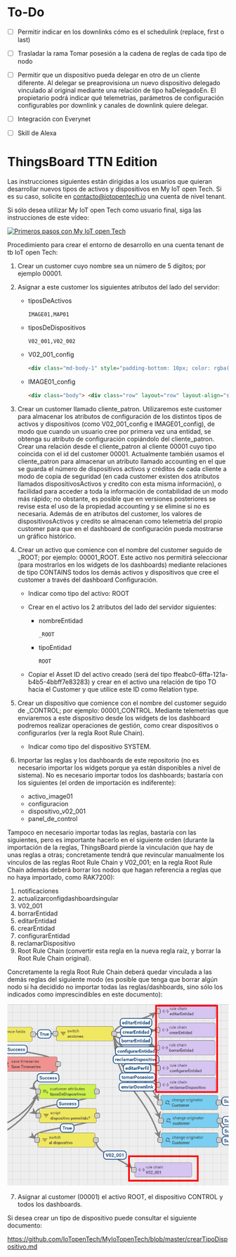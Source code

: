 # To-Do
- [ ] Permitir indicar en los downlinks cómo es el schedulink (replace, first o last)
- [ ] Trasladar la rama Tomar posesión a la cadena de reglas de cada tipo de nodo
- [ ] Permitir que un dispositivo pueda delegar en otro de un cliente diferente. Al delegar se preaprovisiona un nuevo dispositivo delegado vinculado al original mediante una relación de tipo haDelegadoEn. El propietario podrá indicar qué telemetrías, parámetros de configuración configurables por downlink y canales de downlink quiere delegar.
- [ ] Integración con Everynet
- [ ] Skill de Alexa


# ThingsBoard TTN Edition

Las instrucciones siguientes están dirigidas a los usuarios que quieran desarrollar nuevos tipos de activos y dispositivos en My IoT open Tech. Si es su caso, solicite en contacto@iotopentech.io una cuenta de nivel tenant.

Si sólo desea utilizar My IoT open Tech como usuario final, siga las instrucciones de este vídeo:

[![Primeros pasos con My IoT open Tech](http://img.youtube.com/vi/PtA9cxz3UNI/0.jpg)](http://www.youtube.com/watch?v=PtA9cxz3UNI)

Procedimiento para crear el entorno de desarrollo en una cuenta tenant de tb IoT open Tech:

1. Crear un customer cuyo nombre sea un número de 5 dígitos; por ejemplo 00001.
2. Asignar a este customer los siguientes atributos del lado del servidor:
    * tiposDeActivos

        ```
        IMAGE01,MAP01
        ```
    
   * tiposDeDispositivos

        ```
        V02_001,V02_002
        ```
    
   * V02_001_config

        ```html
        <div class="md-body-1" style="padding-bottom: 10px; color: rgba(0,0,0,0.57);">Geocercado</div><div class="body"> <div class="row" layout="row" layout-align="start center"> <div class="md-whiteframe-1dp" flex layout="column" style="padding-left: 5px; margin-bottom: 3px;"> <div class="row" layout="row"> <md-input-container flex class="md-block"> <label>Pol&iacute;gono del geocercado en formato [[lat1,lon1],[lat2,lon2], ... ,[latN,lonN]]</label> <input type="text" size="30" pattern="^\[(\[([-+]?)([\d]{1,2})(((\.)(\d+)(,)))(\s*)(([-+]?)([\d]{1,3})((\.)(\d+))?)\],){2,}(\[([-+]?)([\d]{1,2})(((\.)(\d+)(,)))(\s*)(([-+]?)([\d]{1,3})((\.)(\d+))?)\]){1}\]$" maxlength="1500" ng-model="vm.configuracion.__geocercado"> </md-input-container> </div> </div> </div></div><div class="md-body-1" style="padding-bottom: 10px; color: rgba(0,0,0,0.57);">Alarmas</div><div class="body"> <div class="row" layout="row" layout-align="start center"> <div class="md-whiteframe-1dp" flex layout="column" style="padding-left: 5px; margin-bottom: 3px;"> <div flex layout="column"> <label class="checkbox-label">Activar alarma de geocercado</label> <md-checkbox ng-model="vm.configuracion.__alarmas.geocercado.enable" style="margin-bottom: 10px;">{{(vm.configuracion.__alarmas.geocercado.enable ? "value.true" : "value.false") | translate}}</md-checkbox> </div> <div class="row" layout="row"> <md-input-container class="md-block" style="min-width: 100px;"> <label>Disparar al </label> <md-select ng-disabled="!vm.configuracion.__alarmas.geocercado.enable" ng-required="vm.configuracion.__alarmas.geocercado.enable" name="geocercadoTrigger" ng-model="vm.configuracion.__alarmas.geocercado.trigger"> <md-option value="entrar"> entrar </md-option> <md-option value="salir"> salir </md-option> </md-select> <div ng-messages="editEntityForm.cambioDeEstadoTrigger.$error"> <div ng-message="required">Este dato es obligatorio. </div> </div> </md-input-container> <sustituir-notificaciones class="ng-scope">geocercado</sustituir-notificaciones> </div> </div> </div></div><div class="body"> <div class="row" layout="row" layout-align="start center"> <div class="md-whiteframe-1dp" flex layout="column" style="padding-left: 5px; margin-bottom: 3px;"><div flex layout="column"> <label class="checkbox-label">Activar alarma de nivel bajo de batería</label> <md-checkbox ng-model="vm.configuracion.__alarmas.nivelDeBateria.enable" style="margin-bottom: 10px;">{{(vm.configuracion.__alarmas.nivelDeBateria.enable ? "value.true" : "value.false") | translate}}</md-checkbox> </div> <div class="row" layout="row"> <md-input-container flex class="md-block"> <label>Umbral (V)</label> <input type="decimal" size="10" ng-disabled="!vm.configuracion.__alarmas.nivelDeBateria.enable " ng-model="vm.configuracion.__alarmas.nivelDeBateria.umbralBateria" ng-required="vm.configuracion.__alarmas.nivelDeBateria.enable"> </md-input-container> <sustituir-notificaciones class="ng-scope">nivelDeBateria</sustituir-notificaciones> </div> </div> </div></div><div class="body"> <div class="row" layout="row" layout-align="start center"> <div class="md-whiteframe-1dp" flex layout="column" style="padding-left: 5px; margin-bottom: 3px;"> <div flex layout="column"> <label class="checkbox-label">Activar alarma de inactividad</label> <md-checkbox ng-model="vm.configuracion.__alarmas.inactividad.enable" style="margin-bottom: 10px;">{{(vm.configuracion.__alarmas.inactividad.enable ? "value.true" : "value.false") | translate}}</md-checkbox> </div> <div class="row" layout="row"> <md-input-container flex class="md-block"> <label>Umbral en segundos</label> <input type="number" size="10" ng-disabled="!vm.configuracion.__alarmas.inactividad.enable " ng-model="vm.configuracion.__alarmas.inactividad.umbralInactividad" ng-required="vm.configuracion.__alarmas.inactividad.enable"> </md-input-container> <sustituir-notificaciones class="ng-scope">inactividad</sustituir-notificaciones> </div> </div> </div></div>
        ```
   * IMAGE01_config

        ```html
        <div class="body"> <div class="row" layout="row" layout-align="start center"> <div class="md-whiteframe-1dp" flex layout="column" style="padding-left: 5px; margin-bottom: 3px;"> <div class="row" layout="row"> <md-input-container flex class="md-block"> <label>URL imagen fondo</label> <input type="string" size="50" ng-model="vm.configuracion.__urlImagenFondo" ng-required="true"> </md-input-container> </div> </div> </div> </div>
        ```
    
3. Crear un customer llamado cliente_patron. Utilizaremos este customer para almacenar los atributos de configuración de los distintos tipos de activos y dispositivos (como V02_001_config e IMAGE01_config), de modo que cuando un usuario cree por primera vez una entidad, se obtenga su atributo de configuración copiándolo del cliente_patron. Crear una relación desde el cliente_patron al cliente 00001 cuyo tipo coincida con el id del customer 00001. Actualmente también usamos el cliente_patron para almacenar un atributo llamado accounting en el que se guarda el número de dispositivos activos y créditos de cada cliente a modo de copia de seguridad (en cada customer existen dos atributos llamados dispositivosActivos y credito con esta misma información), o facilidad para acceder a toda la información de contabilidad de un modo más rápido; no obstante, es posible que en versiones posteriores se revise esta el uso de la propiedad accounting y se elimine si no es necesaria. Además de en atributos del customer, los valores de dispositivosActivos y credito se almacenan como telemetría del propio customer para que en el dashboard de configuración pueda mostrarse un gráfico histórico.
4. Crear un activo que comience con el nombre del customer seguido de \_ROOT; por ejemplo: 00001\_ROOT. Este activo nos permitirá seleccionar (para mostrarlos en los widgets de los dashboards) mediante relaciones de tipo CONTAINS todos los demás activos y dispositivos que cree el customer a través del dashboard Configuración.
    * Indicar como tipo del activo: ROOT
    * Crear en el activo los 2 atributos del lado del servidor siguientes:    
        * nombreEntidad
      
            ```
            _ROOT
            ```       
    
        * tipoEntidad
    
            ```
            ROOT
            ```
    
    * Copiar el Asset ID del activo creado (será del tipo ffeabc0-6ffa-121a-b4b5-4bbff7e83283) y crear en el activo una relación de tipo TO hacia el Customer y que utilice este ID como Relation type.
      
5. Crear un dispositivo que comience con el nombre del customer seguido de \_CONTROL; por ejemplo: 00001\_CONTROL. Mediante telemetrías que enviaremos a este dispositivo desde los widgets de los dashboard podremos realizar operaciones de gestión, como crear dispositivos o configurarlos (ver la regla Root Rule Chain).
    * Indicar como tipo del dispositivo SYSTEM.
6. Importar las reglas y los dashboards de este repositorio (no es necesario importar los widgets porque ya están disponibles a nivel de sistema). No es necesario importar todos los dashboards; bastaría con los siguientes (el orden de importación es indiferente):
    * activo_image01
	* configuracion
	* dispositivo_v02_001
	* panel_de_control

Tampoco en necesario importar todas las reglas, bastaría con las siguientes, pero es importante hacerlo en el siguiente orden (durante la importación de la reglas, ThingsBoard pierde la vinculación que hay de unas reglas a otras; concretamente tendrá que revincular manualmente los vínculos de las reglas Root Rule Chain y V02_001; en la regla Root Rule Chain además deberá borrar los nodos que hagan referencia a reglas que no haya importado, como RAK7200):

  1. notificaciones
  2. actualizarconfigdashboardsingular
  3. V02_001
  4. borrarEntidad
  5. editarEntidad
  6. crearEntidad
  7. configurarEntidad
  8. reclamarDispositivo
  9. Root Rule Chain (convertir esta regla en la nueva regla raíz, y borrar la Root Rule Chain original).
 
 Concretamente la regla Root Rule Chain deberá quedar vinculada a las demás reglas del siguiente modo (es posible que tenga que borrar algún nodo si ha decidido no importar todas las reglas/dashboards, sino sólo los indicados como imprescindibles en este documento):
 
 ![](.//media/readme_01.png)
 
 7. Asignar al customer (00001) el activo ROOT, el dispositivo CONTROL y todos los dashboards.

Si desea crear un tipo de dispositivo puede consultar el siguiente documento:

https://github.com/IoTopenTech/MyIoTopenTech/blob/master/crearTipoDispositivo.md
